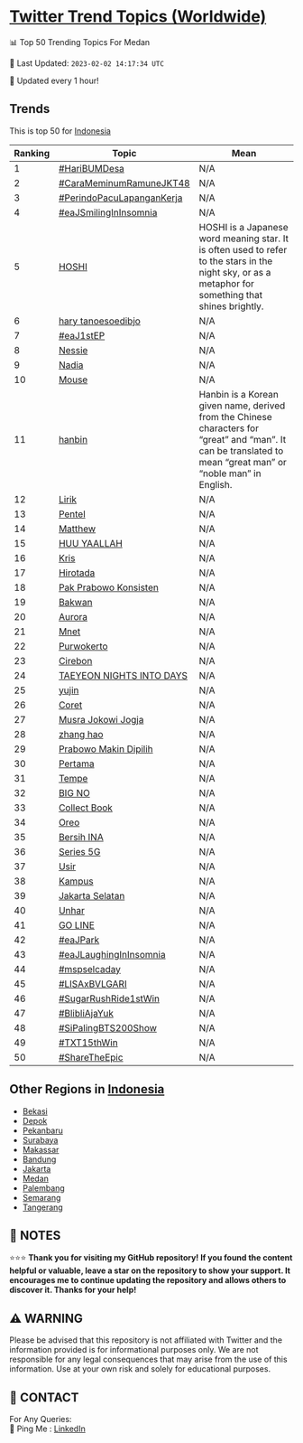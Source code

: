 [Twitter Trend Topics (Worldwide)](https://github.com/ErcinDedeoglu/Twitter-Trend-Topics)
==========


📊 Top 50 Trending Topics For Medan

📆 Last Updated: `2023-02-02 14:17:34 UTC`

🔧 Updated every 1 hour!


## Trends

This is top 50 for [Indonesia](</Indonesia>)

| Ranking | Topic | Mean |
| ------- | ------------ | ------------ |
| 1 | [#HariBUMDesa](http://twitter.com/search?q=%23HariBUMDesa) | N/A |
| 2 | [#CaraMeminumRamuneJKT48](http://twitter.com/search?q=%23CaraMeminumRamuneJKT48) | N/A |
| 3 | [#PerindoPacuLapanganKerja](http://twitter.com/search?q=%23PerindoPacuLapanganKerja) | N/A |
| 4 | [#eaJSmilingInInsomnia](http://twitter.com/search?q=%23eaJSmilingInInsomnia) | N/A |
| 5 | [HOSHI](http://twitter.com/search?q=HOSHI) | HOSHI is a Japanese word meaning star. It is often used to refer to the stars in the night sky, or as a metaphor for something that shines brightly. |
| 6 | [hary tanoesoedibjo](http://twitter.com/search?q=hary+tanoesoedibjo) | N/A |
| 7 | [#eaJ1stEP](http://twitter.com/search?q=%23eaJ1stEP) | N/A |
| 8 | [Nessie](http://twitter.com/search?q=Nessie) | N/A |
| 9 | [Nadia](http://twitter.com/search?q=Nadia) | N/A |
| 10 | [Mouse](http://twitter.com/search?q=Mouse) | N/A |
| 11 | [hanbin](http://twitter.com/search?q=hanbin) | Hanbin is a Korean given name, derived from the Chinese characters for “great” and “man”. It can be translated to mean “great man” or “noble man” in English. |
| 12 | [Lirik](http://twitter.com/search?q=Lirik) | N/A |
| 13 | [Pentel](http://twitter.com/search?q=Pentel) | N/A |
| 14 | [Matthew](http://twitter.com/search?q=Matthew) | N/A |
| 15 | [HUU YAALLAH](http://twitter.com/search?q=HUU+YAALLAH) | N/A |
| 16 | [Kris](http://twitter.com/search?q=Kris) | N/A |
| 17 | [Hirotada](http://twitter.com/search?q=Hirotada) | N/A |
| 18 | [Pak Prabowo Konsisten](http://twitter.com/search?q=Pak+Prabowo+Konsisten) | N/A |
| 19 | [Bakwan](http://twitter.com/search?q=Bakwan) | N/A |
| 20 | [Aurora](http://twitter.com/search?q=Aurora) | N/A |
| 21 | [Mnet](http://twitter.com/search?q=Mnet) | N/A |
| 22 | [Purwokerto](http://twitter.com/search?q=Purwokerto) | N/A |
| 23 | [Cirebon](http://twitter.com/search?q=Cirebon) | N/A |
| 24 | [TAEYEON NIGHTS INTO DAYS](http://twitter.com/search?q=TAEYEON+NIGHTS+INTO+DAYS) | N/A |
| 25 | [yujin](http://twitter.com/search?q=yujin) | N/A |
| 26 | [Coret](http://twitter.com/search?q=Coret) | N/A |
| 27 | [Musra Jokowi Jogja](http://twitter.com/search?q=Musra+Jokowi+Jogja) | N/A |
| 28 | [zhang hao](http://twitter.com/search?q=zhang+hao) | N/A |
| 29 | [Prabowo Makin Dipilih](http://twitter.com/search?q=Prabowo+Makin+Dipilih) | N/A |
| 30 | [Pertama](http://twitter.com/search?q=Pertama) | N/A |
| 31 | [Tempe](http://twitter.com/search?q=Tempe) | N/A |
| 32 | [BIG NO](http://twitter.com/search?q=BIG+NO) | N/A |
| 33 | [Collect Book](http://twitter.com/search?q=Collect+Book) | N/A |
| 34 | [Oreo](http://twitter.com/search?q=Oreo) | N/A |
| 35 | [Bersih INA](http://twitter.com/search?q=Bersih+INA) | N/A |
| 36 | [Series 5G](http://twitter.com/search?q=Series+5G) | N/A |
| 37 | [Usir](http://twitter.com/search?q=Usir) | N/A |
| 38 | [Kampus](http://twitter.com/search?q=Kampus) | N/A |
| 39 | [Jakarta Selatan](http://twitter.com/search?q=Jakarta+Selatan) | N/A |
| 40 | [Unhar](http://twitter.com/search?q=Unhar) | N/A |
| 41 | [GO LINE](http://twitter.com/search?q=GO+LINE) | N/A |
| 42 | [#eaJPark](http://twitter.com/search?q=%23eaJPark) | N/A |
| 43 | [#eaJLaughingInInsomnia](http://twitter.com/search?q=%23eaJLaughingInInsomnia) | N/A |
| 44 | [#mspselcaday](http://twitter.com/search?q=%23mspselcaday) | N/A |
| 45 | [#LISAxBVLGARI](http://twitter.com/search?q=%23LISAxBVLGARI) | N/A |
| 46 | [#SugarRushRide1stWin](http://twitter.com/search?q=%23SugarRushRide1stWin) | N/A |
| 47 | [#BlibliAjaYuk](http://twitter.com/search?q=%23BlibliAjaYuk) | N/A |
| 48 | [#SiPalingBTS200Show](http://twitter.com/search?q=%23SiPalingBTS200Show) | N/A |
| 49 | [#TXT15thWin](http://twitter.com/search?q=%23TXT15thWin) | N/A |
| 50 | [#ShareTheEpic](http://twitter.com/search?q=%23ShareTheEpic) | N/A |



## Other Regions in [Indonesia](</Indonesia>)

* [Bekasi](</Indonesia/Bekasi.md>)
* [Depok](</Indonesia/Depok.md>)
* [Pekanbaru](</Indonesia/Pekanbaru.md>)
* [Surabaya](</Indonesia/Surabaya.md>)
* [Makassar](</Indonesia/Makassar.md>)
* [Bandung](</Indonesia/Bandung.md>)
* [Jakarta](</Indonesia/Jakarta.md>)
* [Medan](</Indonesia/Medan.md>)
* [Palembang](</Indonesia/Palembang.md>)
* [Semarang](</Indonesia/Semarang.md>)
* [Tangerang](</Indonesia/Tangerang.md>)



## 📝 NOTES

⭐⭐⭐ **Thank you for visiting my GitHub repository! If you found the content helpful or valuable, leave a star on the repository to show your support. It encourages me to continue updating the repository and allows others to discover it. Thanks for your help!**


## ⚠️ WARNING

Please be advised that this repository is not affiliated with Twitter and the information provided is for informational purposes only. We are not responsible for any legal consequences that may arise from the use of this information. Use at your own risk and solely for educational purposes.


## 📨 CONTACT

 For Any Queries:  
            🏓 Ping Me : [LinkedIn](https://www.linkedin.com/in/ercindedeoglu/)
